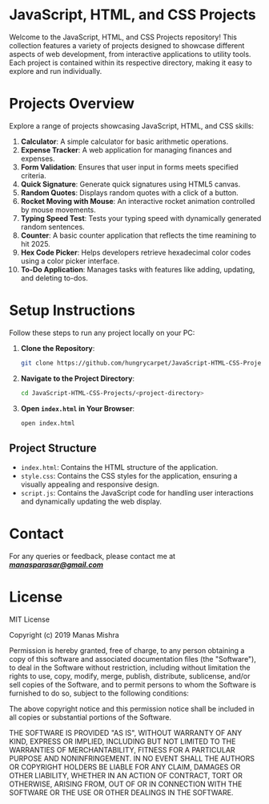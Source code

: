 # JavaScript, HTML, and CSS Projects

Welcome to the JavaScript, HTML, and CSS Projects repository! This collection features a variety of projects designed to showcase different aspects of web development, from interactive applications to utility tools. Each project is contained within its respective directory, making it easy to explore and run individually.

# Projects Overview

Explore a range of projects showcasing JavaScript, HTML, and CSS skills:

1. **Calculator**: A simple calculator for basic arithmetic operations.
2. **Expense Tracker**: A web application for managing finances and expenses.
3. **Form Validation**: Ensures that user input in forms meets specified criteria.
4. **Quick Signature**: Generate quick signatures using HTML5 canvas.
5. **Random Quotes**: Displays random quotes with a click of a button.
6. **Rocket Moving with Mouse**: An interactive rocket animation controlled by mouse movements.
7. **Typing Speed Test**: Tests your typing speed with dynamically generated random sentences.
8. **Counter**: A basic counter application that reflects the time reamining to hit 2025.
9. **Hex Code Picker**: Helps developers retrieve hexadecimal color codes using a color picker interface.
10. **To-Do Application**: Manages tasks with features like adding, updating, and deleting to-dos.

# Setup Instructions

Follow these steps to run any project locally on your PC:

1. **Clone the Repository**:
   ```bash
   git clone https://github.com/hungrycarpet/JavaScript-HTML-CSS-Projects.git
    ```
2. **Navigate to the Project Directory**:
    ```bash
    cd JavaScript-HTML-CSS-Projects/<project-directory>
    ```
3. **Open `index.html` in Your Browser**:
    ```bash
    open index.html
    ```
    
## Project Structure
* `index.html`: Contains the HTML structure of the application.
* `style.css`: Contains the CSS styles for the application, ensuring a visually appealing and responsive design.
* `script.js`: Contains the JavaScript code for handling user interactions and dynamically updating the web display.

# Contact
For any queries or feedback, please contact me at ***manasparasar@gmail.com***

# License
MIT License

Copyright (c) 2019 Manas Mishra

Permission is hereby granted, free of charge, to any person obtaining a copy
of this software and associated documentation files (the "Software"), to deal
in the Software without restriction, including without limitation the rights
to use, copy, modify, merge, publish, distribute, sublicense, and/or sell
copies of the Software, and to permit persons to whom the Software is
furnished to do so, subject to the following conditions:

The above copyright notice and this permission notice shall be included in all
copies or substantial portions of the Software.

THE SOFTWARE IS PROVIDED "AS IS", WITHOUT WARRANTY OF ANY KIND, EXPRESS OR
IMPLIED, INCLUDING BUT NOT LIMITED TO THE WARRANTIES OF MERCHANTABILITY,
FITNESS FOR A PARTICULAR PURPOSE AND NONINFRINGEMENT. IN NO EVENT SHALL THE
AUTHORS OR COPYRIGHT HOLDERS BE LIABLE FOR ANY CLAIM, DAMAGES OR OTHER
LIABILITY, WHETHER IN AN ACTION OF CONTRACT, TORT OR OTHERWISE, ARISING FROM,
OUT OF OR IN CONNECTION WITH THE SOFTWARE OR THE USE OR OTHER DEALINGS IN THE
SOFTWARE.
